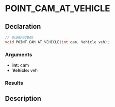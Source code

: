 # POINT_CAM_AT_VEHICLE

## Declaration
```cpp
// 0x69F02BA0
void POINT_CAM_AT_VEHICLE(int cam, Vehicle veh);
```

### Arguments
- **int:** cam
- **Vehicle:** veh

### Results

## Description

